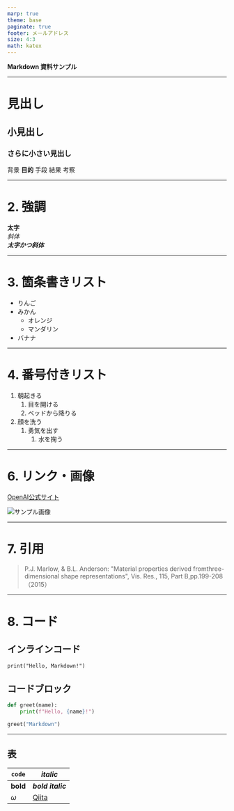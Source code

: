 ```yaml
---
marp: true
theme: base
paginate: true
footer: メールアドレス
size: 4:3
math: katex
---
```

<!--
_class: paragraph
-->
**Markdown 資料サンプル**

---
<!--
_header: 背景 目的 手段 結果 考察
-->
# 見出し

## 小見出し

### さらに小さい見出し

背景 **目的** 手段 結果 考察

---

# 2. 強調
<!--
_header: 背景 **目的** 手段 結果 考察
-->
<!--
_class: right_bottom
-->
**太字**  
*斜体*  
***太字かつ斜体***

---
<!--
_header: 背景 **目的** 手段 結果 考察
-->
# 3. 箇条書きリスト

- りんご
- みかん
  - オレンジ
  - マンダリン
- バナナ

---
<!--
_header: 背景 目的 **手段** 結果 考察
-->
# 4. 番号付きリスト

1. 朝起きる
   1. 目を開ける
   2. ベッドから降りる
2. 顔を洗う
   1. 勇気を出す
      1. 水を掬う

---
<!--
_header: 背景 目的 手段 **結果** 考察
-->
# 6. リンク・画像

[OpenAI公式サイト](https://openai.com)

![サンプル画像](https://placehold.jp/24/cc9999/993333/200x100.png?text=Sample+Image)

---
<!--
_header: 背景 目的 手段 結果 **考察**
-->
# 7. 引用

> P.J. Marlow, & B.L. Anderson: "Material properties derived fromthree-dimensional shape representations", Vis. Res., 115, Part B,pp.199-208（2015）

---
<!--
_header: 背景 目的 手段 結果 **考察**
-->
# 8. コード

## インラインコード

`print("Hello, Markdown!")`

## コードブロック

```python
def greet(name):
    print(f"Hello, {name}!")

greet("Markdown")
```

---
<!--
_header: 背景 目的 手段 結果 **考察**
-->
## 表
|`code`    |*italic*                  |
|-------|---------|
|**bold**  |***bold italic***         |
|$\omega$|[Qiita](http://qiita.com)|